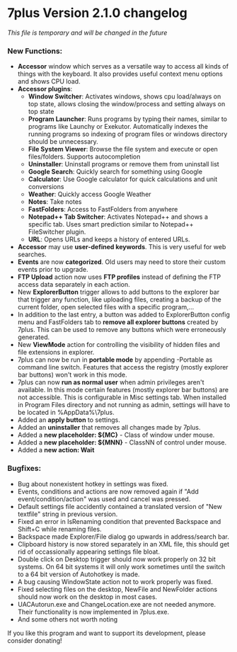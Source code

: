 # 7plus Version 2.1.0 changelog #
_This file is temporary and will be changed in the future_

### New Functions: ###
  * **Accessor** window which serves as a versatile way to access all kinds of things with the keyboard. It also provides useful context menu options and shows CPU load.
  * **Accessor plugins**:
    * **Window Switcher**: Activates windows, shows cpu load/always on top state, allows closing the window/process and setting always on top state
    * **Program Launcher**: Runs programs by typing their names, similar to programs like Launchy or Exekutor. Automatically indexes the running programs so indexing of program files or windows directory should be unnecessary.
    * **File System Viewer**: Browse the file system and execute or open files/folders. Supports autocompletion
    * **Uninstaller**: Uninstall programs or remove them from uninstall list
    * **Google Search**: Quickly search for something using Google
    * **Calculator**: Use Google calculator for quick calculations and unit conversions
    * **Weather**: Quickly access Google Weather
    * **Notes**: Take notes
    * **FastFolders**: Access to FastFolders from anywhere
    * **Notepad++ Tab Switcher**: Activates Notepad++ and shows a specific tab. Uses smart prediction similar to Notepad++ FileSwitcher plugin.
    * **URL**: Opens URLs and keeps a history of entered URLs.
  * **Accessor** may use **user-defined keywords**. This is very useful for web searches.
  * **Events** are now **categorized**. Old users may need to store their custom events prior to upgrade.
  * **FTP Upload** action now uses **FTP profiles** instead of defining the FTP access data separately in each action.
  * New **ExplorerButton** trigger allows to add buttons to the explorer bar that trigger any function, like uploading files, creating a backup of the current folder, open selected files with a specific program,...
  * In addition to the last entry, a button was added to ExplorerButton config menu and FastFolders tab to **remove all explorer buttons** created by 7plus. This can be used to remove any buttons which were erroneously generated.
  * New **ViewMode** action for controlling the visibility of hidden files and file extensions in explorer.
  * 7plus can now be run in **portable mode** by appending -Portable as command line switch. Features that access the registry (mostly explorer bar buttons) won't work in this mode.
  * 7plus can now **run as normal user** when admin privileges aren't available. In this mode certain features (mostly explorer bar buttons) are not accessible. This is configurable in Misc settings tab. When installed in Program Files directory and not running as admin, settings will have to be located in %AppData%\7plus.
  * Added an **apply button** to settings.
  * Added an **uninstaller** that removes all changes made by 7plus.
  * Added a **new placeholder: ${MC}** - Class of window under mouse.
  * Added a **new placeholder: ${MNN}** - ClassNN of control under mouse.
  * Added a **new action: Wait**
### Bugfixes: ###
  * Bug about nonexistent hotkey in settings was fixed.
  * Events, conditions and actions are now removed again if "Add event/condition/action" was used and cancel was pressed.
  * Default settings file accidently contained a translated version of "New textfile" string in previous version.
  * Fixed an error in IsRenaming condition that prevented Backspace and Shift+C while renaming files.
  * Backspace made Explorer/File dialog go upwards in address/search bar.
  * Clipboard history is now stored separately in an XML file, this should get rid of occassionally appearing settings file bloat.
  * Double click on Desktop trigger should now work properly on 32 bit systems. On 64 bit systems it will only work sometimes until the switch to a 64 bit version of Autohotkey is made.
  * A bug causing WindowState action not to work properly was fixed.
  * Fixed selecting files on the desktop, NewFile and NewFolder actions should now work on the desktop in most cases.
  * UACAutorun.exe and ChangeLocation.exe are not needed anymore. Their functionality is now implemented in 7plus.exe.
  * And some others not worth noting

If you like this program and want to support its development, please consider donating!